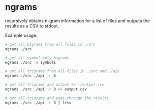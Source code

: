 # ngrams

recursively obtains n-gram information for a list of files and outputs the results as a CSV to stdout.

Example usage:
```bash
# get all bigrams from all files in ./src
ngrams ./src

# get all symbol only bigrams
ngrams ./src -m symbols

# get all trigrams from all files in ./src and ./api
ngrams ./src ./api -n 3

# get all trigrams and output to ./output.csv
ngrams ./src ./api -n 3 >> output.csv

# get all trigrams and page through the results
ngrams ./src ./api -n 3 | less
```